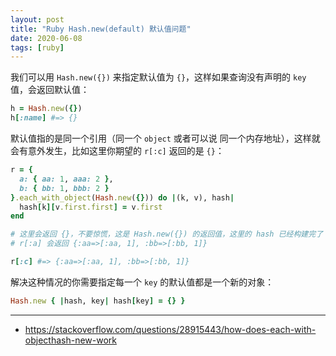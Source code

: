 ```yaml
---
layout: post
title: "Ruby Hash.new(default) 默认值问题"
date: 2020-06-08
tags: [ruby]
---
```


我们可以用 `Hash.new({})` 来指定默认值为 `{}`，这样如果查询没有声明的 `key` 值，会返回默认值：

```ruby
h = Hash.new({})
h[:name] #=> {}
```

默认值指的是同一个引用（同一个 `object` 或者可以说 同一个内存地址），这样就会有意外发生，比如这里你期望的 `r[:c]` 返回的是 `{}`：

```ruby
r = {
  a: { aa: 1, aaa: 2 },
  b: { bb: 1, bbb: 2 }
}.each_with_object(Hash.new({})) do |(k, v), hash|
  hash[k][v.first.first] = v.first
end

# 这里会返回 {}，不要惊慌，这是 Hash.new({}) 的返回值，这里的 hash 已经构建完了
# r[:a] 会返回 {:aa=>[:aa, 1], :bb=>[:bb, 1]}

r[:c] #=> {:aa=>[:aa, 1], :bb=>[:bb, 1]}
```

解决这种情况的你需要指定每一个 `key` 的默认值都是一个新的对象：

```ruby
Hash.new { |hash, key| hash[key] = {} }
```

---

* https://stackoverflow.com/questions/28915443/how-does-each-with-objecthash-new-work
